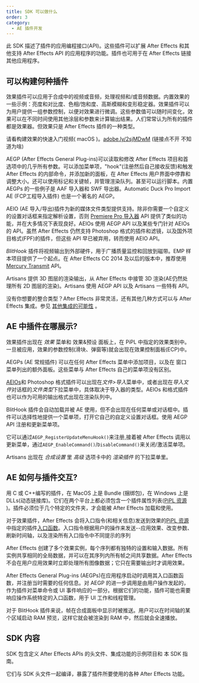 ```yaml
---
title: SDK 可以做什么
order: 3
category:
  - AE 插件开发
---
```


此 SDK 描述了插件的应用编程接口(API)。这些插件可以扩展 After Effects 和其他支持 After Effects API 的应用程序的功能。插件也可用于在 After Effects 链接其他应用程序。

## 可以构建何种插件

效果插件可以应用于合成中的视频或音频，处理视频和/或音频数据。内置效果的一些示例：亮度和对比度、色相/饱和度、高斯模糊和变形稳定器。效果插件可以为用户提供一组参数控制，以便对效果进行微调。这些参数值可以随时间变化，效果可以在不同时间使用其他涂层和参数来计算输出结果。人们常常认为所有的插件都是效果器。但效果只是 After Effects 插件的一种类型。

请看构建效果的快速入门视频( macOS )。[adobe.ly/2sjMDwM](https://adobe.ly/2sjMDwM) (链接点不开 不知道为啥)

AEGP (After Effects General Plug-ins)可以读取和修改 After Effects 项目和首选项中的几乎所有参数。可以添加菜单项，"hook"(注册然后自己接收反馈)和触发 After Effects 的内部命令，并添加新的面板，在 After Effects 用户界面中停靠和调整大小。还可以使用标记和关键帧，并管理渲染队列。甚至可以运行脚本。内置 AEGPs 的一些例子是 AAF 导入器和 SWF 导出器。Automatic Duck Pro Import AE (FCP工程导入插件) 也是一个著名的 AEGP。

AEIO (AE 导入/导出)插件为新的媒体文件类型提供支持。除非你需要一个自定义的设置对话框来指定解析设置，否则 [Premiere Pro 导入器](other-integration-possibilities.html) API 提供了类似的功能，并在大多情况下表现良好。AEIOs 使用 AEGP API 以及某些专门针对 AEIOs 的 API。虽然 After Effects 仍然支持 Photoshop 格式的插件和滤镜，以及国外项目格式(FPF)的插件，但这些 API 早已被弃用，转而使用 AEIO API。

*BlitHook* 插件将视频输出到外部硬件，用于广播质量监控和回放到磁带。EMP 样本项目提供了一个起点。在 After Effects CC 2014 及以后的版本中，推荐使用 [Mercury Transmit](other-integration-possibilities.html) API。

Artisans 提供 3D 图层的渲染输出，从 After Effects 中接管 3D 渲染(AE仍然处理所有 2D 图层的渲染)。Artisans 使用 AEGP API 以及 Artisans 一些特有 API。

没有你想要的整合类型？After Effects 非常灵活，还有其他几种方式可以与 After Effects 集成。参见 [其他集成的可能性](other-integration-possibilities.html) 。

## AE 中插件在哪展示?

效果插件出现在 *效果* 菜单和 效果&预设 面板上，在 PiPL 中指定的效果类别中。一旦被应用，效果的参数控制(滑块、弹窗等)就会出现在效果控制面板(ECP)中。

AEGPs (AE 常规插件) 可以在任何 After Effects 菜单中添加项目，以及在 窗口 菜单列出的额外面板。这些菜单与 After Effects 自己的菜单项没有区别。

[AEIOs](./aeios/aeios.html)和 Photoshop 格式插件可以出现在*文件>导入*菜单中，或者出现在*导入文件*对话框的*文件类型*下拉菜单中，具体取决于导入器的类型。AEIOs 和格式插件也可以作为可用的输出格式出现在渲染队列中。

BlitHook 插件会自动加载并被 AE 使用，但不会出现在任何菜单或对话框中。插件可以选择性地提供一个菜单项，打开它自己的自定义设置对话框。使用 AEGP API 注册和更新菜单项。

它可以通过`AEGP_RegisterUpdateMenuHook()`来注册,接着被 After Effects 调用以更新菜单，通过`AEGP_EnableCommand()`/`DisableCommand()`来关闭/激活菜单项。

Artisans 出现在 _合成设置_ 里 _高级_ 选项卡中的 _渲染插件_ 的下拉菜单里。

## AE 如何与插件交互?

用 C 或 C++编写的插件，在 MacOS 上是 Bundle (捆绑包)，在 Windows 上是 DLLs(动态链接库)。它们在两个平台上都必须包含一个插件属性列表([PiPL 资源](pipl-resources.html) )。插件必须位于几个特定的文件夹，才会能被 After Effects 加载和使用。

对于效果插件，After Effects 会将入口指令(和相关信息)发送到效果的[PiPL 资源](pipl-resources.html)中指定的插件[入口函数](../effect-basics/entry-point.html)。入口指令根据用户的操作来发送--应用效果、改变参数、刷新时间轴，以及渲染所有入口指令中不同提示的序列

After Effects 创建了多个效果实例，每个序列都有独特的设置和输入数据。所有实例共享相同的全局数据，并可以在其序列内所有帧之间共享数据。After Effects 不会在用户应用效果时立即处理所有图像数据；它只在需要输出时才调用效果。

After Effects General Plug-ins (AEGPs)在应用程序启动时调用其入口函数函数，并注册当时需要的任何信息。对 AEGP 的进一步调用是由用户操作发起的，作为插件对菜单命令或 UI 事件响应的一部分。根据它们的功能，插件可能也需要响应操作系统特定的入口函数，用于 UI 工作和线程管理。

对于 BlitHook 插件来说，帧在合成面板中显示时被推送。用户可以在时间轴的某个区域启动 RAM 预览，这样它就会被渲染到 RAM 中，然后就会全速播放。

## SDK 内容

SDK 包含定义 After Effects APIs 的头文件、集成功能的示例项目和 本 SDK 指南。

它们与 SDK 头文件一起编译，暴露了插件所要使用的各种 After Effects 功能。
